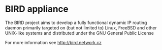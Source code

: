 # BIRD appliance

The BIRD project aims to develop a fully functional
dynamic IP routing daemon primarily targeted on
(but not limited to) Linux, FreeBSD and other UNIX-like systems and
distributed under the GNU General Public License

For more information see http://bird.network.cz
